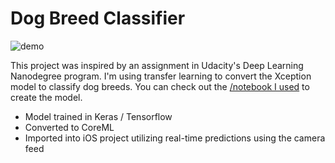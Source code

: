 # Dog Breed Classifier

![demo](demo.gif)

This project was inspired by an assignment in Udacity's Deep Learning Nanodegree program. I'm using transfer learning to convert the Xception model to classify dog breeds. You can check out the [/notebook I used](./CreateModel.ipynb) to create the model.

* Model trained in Keras / Tensorflow
* Converted to CoreML
* Imported into iOS project utilizing real-time predictions using the camera feed
